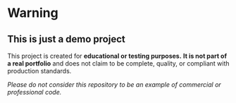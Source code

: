 # Warning

## This is just a demo project

This project is created for **educational or testing purposes.**
**It is not part of a real portfolio** and does not claim to be complete, quality, or compliant with production standards.

_Please do not consider this repository to be an example of commercial or professional code._
